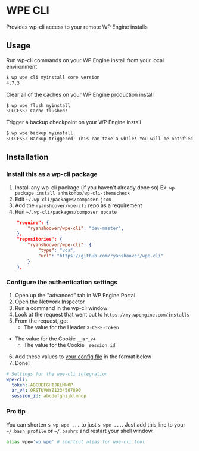 # WPE CLI

Provides wp-cli access to your remote WP Engine installs

## Usage

Run wp-cli commands on your WP Engine install from your local environment

```bash
$ wp wpe cli myinstall core version
4.7.3
```

Clear all of the caches on your WP Engine production install

```bash
$ wp wpe flush myinstall
SUCCESS: Cache flushed!
```

Trigger a backup checkpoint on your WP Engine install

```bash
$ wp wpe backup myinstall
SUCCESS: Backup triggered! This can take a while! You will be notified at ryan.hoover@wpengine.com when the checkpoint has completed.
```

## Installation

### Install this as a wp-cli package

1. Install any wp-cli package (if you haven't already done so)
	Ex: `wp package install anhskohbo/wp-cli-themecheck`
2. Edit `~/.wp-cli/packages/composer.json`
3. Add the `ryanshoover/wpe-cli` repo as a requirement
4. Run `~/.wp-cli/packages/composer update`

```json
	"require": {
        "ryanshoover/wpe-cli": "dev-master",
    },
	"repositories": {
        "ryanshoover/wpe-cli": {
            "type": "vcs",
            "url": "https://github.com/ryanshoover/wpe-cli"
        }
    },
```

### Configure the authentication settings

1. Open up the "advanced" tab in WP Engine Portal
2. Open the Network Inspector
3. Run a command in the wp-cli window
4. Look at the request that went out to `https://my.wpengine.com/installs`
5. From the request, get
	* The value for the Header `X-CSRF-Token`
  * The value for the Cookie `__ar_v4`
	* The value for the Cookie `_session_id`
6. Add these values to [your config file](https://make.wordpress.org/cli/handbook/config/#config-files) in the format below
7. Done!

```yaml
# Settings for the wpe-cli integration
wpe-cli:
  token: ABCDEFGHIJKLMNOP
  ar_v4: QRSTUVWYZ1234567890
  session_id: abcdefghijklmnop
```

### Pro tip

You can shorten `$ wp wpe ...` to just `$ wpe ...`. Just add this line to your `~/.bash_profile` or `~/.bashrc` and restart your shell window.

```bash
alias wpe='wp wpe' # shortcut alias for wpe-cli tool
```
